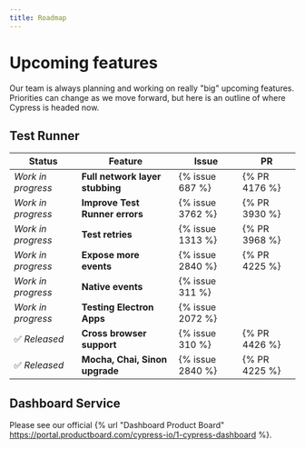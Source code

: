 ```yaml
---
title: Roadmap
---
```


# Upcoming features

Our team is always planning and working on really "big" upcoming features. Priorities can change as we move forward, but here is an outline of where Cypress is headed now.

## Test Runner

Status               | Feature                            |  Issue            | PR
---------------------| -----------------------------------|-------------------|---
*Work in progress*   | **Full network layer stubbing**    |  {% issue 687 %}  | {% PR 4176 %}
*Work in progress*   | **Improve Test Runner errors**     |  {% issue 3762 %} | {% PR 3930 %}
*Work in progress*   | **Test retries**                   |  {% issue 1313 %} | {% PR 3968 %}
*Work in progress*   | **Expose more events**             |  {% issue 2840 %} | {% PR 4225 %}
*Work in progress*   | **Native events**                  |  {% issue 311 %}  |
*Work in progress*   | **Testing Electron Apps**          |  {% issue 2072 %} |
✅ *Released*        | **Cross browser support**          |  {% issue 310 %}  | {% PR 4426 %}
✅ *Released*        | **Mocha, Chai, Sinon upgrade**     |  {% issue 2840 %} | {% PR 4225 %}

## Dashboard Service

Please see our official {% url "Dashboard Product Board" https://portal.productboard.com/cypress-io/1-cypress-dashboard %}.
